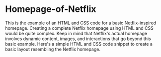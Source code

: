 # Homepage-of-Netflix
This is the example of an HTML and CSS code for a basic Netflix-inspired homepage.
Creating a complete Netflix homepage using HTML and CSS would be quite complex.
Keep in mind that Netflix's actual homepage involves dynamic content, images, and interactions that go beyond this basic example.
Here's a simple HTML and CSS code snippet to create a basic layout resembling the Netflix homepage.
